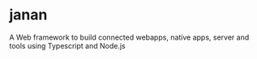 # janan
A Web framework to build connected webapps, native apps, server and tools using Typescript and Node.js

